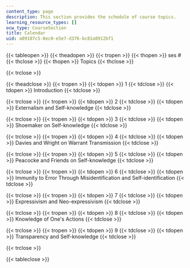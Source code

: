 ```yaml
---
content_type: page
description: This section provides the schedule of course topics.
learning_resource_types: []
ocw_type: CourseSection
title: Calendar
uid: a09187c5-8ec0-e5e7-d376-bc81a8912bf1
---
```


{{< tableopen >}}
{{< theadopen >}}
{{< tropen >}}
{{< thopen >}}
ses #
{{< thclose >}}
{{< thopen >}}
Topics
{{< thclose >}}

{{< trclose >}}

{{< theadclose >}}
{{< tropen >}}
{{< tdopen >}}
1
{{< tdclose >}}
{{< tdopen >}}
Introduction
{{< tdclose >}}

{{< trclose >}}
{{< tropen >}}
{{< tdopen >}}
2
{{< tdclose >}}
{{< tdopen >}}
Externalism and Self-knowledge
{{< tdclose >}}

{{< trclose >}}
{{< tropen >}}
{{< tdopen >}}
3
{{< tdclose >}}
{{< tdopen >}}
Shoemaker on Self-knowledge
{{< tdclose >}}

{{< trclose >}}
{{< tropen >}}
{{< tdopen >}}
4
{{< tdclose >}}
{{< tdopen >}}
Davies and Wright on Warrant Transmission
{{< tdclose >}}

{{< trclose >}}
{{< tropen >}}
{{< tdopen >}}
5
{{< tdclose >}}
{{< tdopen >}}
Peacocke and Friends on Self-knowledge
{{< tdclose >}}

{{< trclose >}}
{{< tropen >}}
{{< tdopen >}}
6
{{< tdclose >}}
{{< tdopen >}}
Immunity to Error Through Misidentification and Self-identification
{{< tdclose >}}

{{< trclose >}}
{{< tropen >}}
{{< tdopen >}}
7
{{< tdclose >}}
{{< tdopen >}}
Expressivism and Neo-expressivism
{{< tdclose >}}

{{< trclose >}}
{{< tropen >}}
{{< tdopen >}}
8
{{< tdclose >}}
{{< tdopen >}}
Knowledge of One's Actions
{{< tdclose >}}

{{< trclose >}}
{{< tropen >}}
{{< tdopen >}}
9
{{< tdclose >}}
{{< tdopen >}}
Transparency and Self-knowledge
{{< tdclose >}}

{{< trclose >}}

{{< tableclose >}}